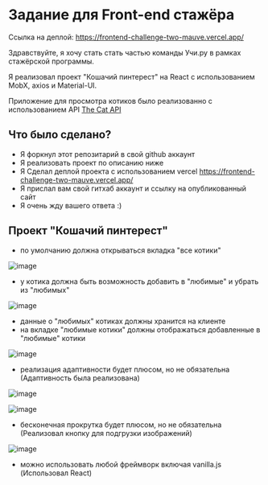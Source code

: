 # Задание для Front-end стажёра
Ссылка на деплой:
https://frontend-challenge-two-mauve.vercel.app/

Здравствуйте, я хочу стать стать частью команды Учи.ру в рамках стажёрской программы.

Я реализовал проект "Кошачий пинтерест" на React с использованием MobX, axios и Material-UI.

Приложение для просмотра котиков было реализованно с использованием API [The Cat API](https://thecatapi.com)

## Что было сделано?

+ Я форкнул этот репозитарий в свой github аккаунт
+ Я реализовать проект по описанию ниже
+ Я Сделал деплой проекта с использованием vercel https://frontend-challenge-two-mauve.vercel.app/
+ Я прислал вам свой гитхаб аккаунт и ссылку на опубликованный сайт
+ Я очень жду вашего ответа :)

## Проект "Кошачий пинтерест"

+ по умолчанию должна открываться вкладка "все котики"
  
![image](https://github.com/webDevArtur/frontend-challenge/assets/141954990/9a282250-4ee7-4187-bc2e-16374b3f871f)

+ у котика должна быть возможность добавить в "любимые" и убрать из "любимых"

![image](https://github.com/webDevArtur/frontend-challenge/assets/141954990/0bdf21a7-1799-43fa-aebd-af8440d56b68)

+ данные о "любимых" котиках должны хранится на клиенте
+ на вкладке "любимые котики" должны отображаться добавленные в "любимые" котики

![image](https://github.com/webDevArtur/frontend-challenge/assets/141954990/4181468d-438f-46dd-b713-314b9429f7a2)

+ реализация адаптивности будет плюсом, но не обязательна (Адаптивность была реализована)

![image](https://github.com/webDevArtur/frontend-challenge/assets/141954990/0f8efc5b-c62b-43c0-9529-6f757a283da6)

![image](https://github.com/webDevArtur/frontend-challenge/assets/141954990/956bc485-1070-4bbb-af0a-f10b5f8e61bf)


+ бесконечная прокрутка будет плюсом, но не обязательна (Реализовал кнопку для подгрузки изображений)

![image](https://github.com/webDevArtur/frontend-challenge/assets/141954990/110154a3-de85-40ae-88ce-94d983fb33f5)

+ можно использовать любой фреймворк включая vanilla.js (Использовал React)
